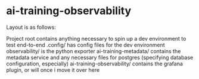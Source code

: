 # ai-training-observability

Layout is as follows:

Project root contains anything necessary to spin up a dev environment to test end-to-end
.config/ has config files for the dev environment
observability/ is the python exporter
ai-training-metadata/ contains the metadata service and any necessary files for postgres (specifying database configuration, especially)
ai-training-observability/ contains the grafana plugin, or will once i move it over here

